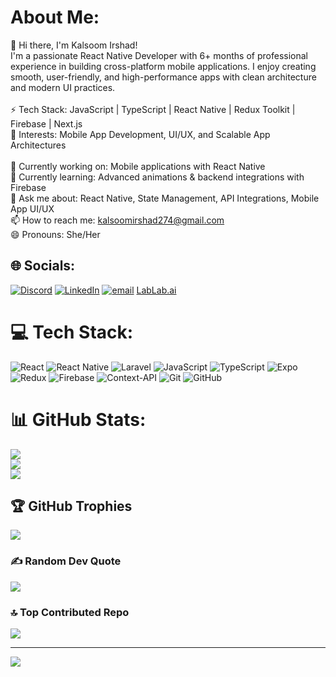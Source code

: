 #  About Me:
👋 Hi there, I'm Kalsoom Irshad!  <br>I'm a passionate React Native Developer with 6+ months of professional experience in building cross-platform mobile applications. I enjoy creating smooth, user-friendly, and high-performance apps with clean architecture and modern UI practices.  <br><br>⚡ Tech Stack: JavaScript | TypeScript | React Native | Redux Toolkit | Firebase | Next.js  <br>🎯 Interests: Mobile App Development, UI/UX, and Scalable App Architectures  <br><br>🔭 Currently working on: Mobile applications with React Native  <br>🌱 Currently learning: Advanced animations & backend integrations with Firebase  <br>💬 Ask me about: React Native, State Management, API Integrations, Mobile App UI/UX  <br>📫 How to reach me: kalsoomirshad274@gmail.com  <br>😄 Pronouns: She/Her  <br>


## 🌐 Socials:
[![Discord](https://img.shields.io/badge/Discord-%237289DA.svg?logo=discord&logoColor=white)](https://discord.gg/kalsoom45) [![LinkedIn](https://img.shields.io/badge/LinkedIn-%230077B5.svg?logo=linkedin&logoColor=white)](https://linkedin.com/in/https://www.linkedin.com/in/kalsoom-irshad-9a32a622a/) [![email](https://img.shields.io/badge/Email-D14836?logo=gmail&logoColor=white)](mailto:kalsoomirshad274@gmail.com) [LabLab.ai](https://lablab.ai/u/@kalsoom_irshad?_gl=1*47oauk*_up*MQ..*_ga*MTQ3MjA1MTc0My4xNzU2ODEyMDg3*_ga_0DKXC1L0Y7*czE3NTY4MTIwODYkbzEkZzAkdDE3NTY4MTIwODYkajYwJGwwJGgyMTIxNjQ0NzQ0)








# 💻 Tech Stack:
![React](https://img.shields.io/badge/react-%2320232a.svg?style=for-the-badge&logo=react&logoColor=%2361DAFB) ![React Native](https://img.shields.io/badge/react_native-%2320232a.svg?style=for-the-badge&logo=react&logoColor=%2361DAFB) ![Laravel](https://img.shields.io/badge/laravel-%23FF2D20.svg?style=for-the-badge&logo=laravel&logoColor=white) ![JavaScript](https://img.shields.io/badge/javascript-%23323330.svg?style=for-the-badge&logo=javascript&logoColor=%23F7DF1E) ![TypeScript](https://img.shields.io/badge/typescript-%23007ACC.svg?style=for-the-badge&logo=typescript&logoColor=white) ![Expo](https://img.shields.io/badge/expo-1C1E24?style=for-the-badge&logo=expo&logoColor=#D04A37) ![Redux](https://img.shields.io/badge/redux-%23593d88.svg?style=for-the-badge&logo=redux&logoColor=white) ![Firebase](https://img.shields.io/badge/firebase-%23039BE5.svg?style=for-the-badge&logo=firebase) ![Context-API](https://img.shields.io/badge/Context--Api-000000?style=for-the-badge&logo=react) ![Git](https://img.shields.io/badge/git-%23F05033.svg?style=for-the-badge&logo=git&logoColor=white) ![GitHub](https://img.shields.io/badge/github-%23121011.svg?style=for-the-badge&logo=github&logoColor=white)
# 📊 GitHub Stats:
![](https://github-readme-stats.vercel.app/api?username=kalsoom987&theme=dark&hide_border=false&include_all_commits=false&count_private=false)<br/>
![](https://nirzak-streak-stats.vercel.app/?user=kalsoom987&theme=dark&hide_border=false)<br/>
![](https://github-readme-stats.vercel.app/api/top-langs/?username=kalsoom987&theme=dark&hide_border=false&include_all_commits=false&count_private=false&layout=compact)

## 🏆 GitHub Trophies
![](https://github-profile-trophy.vercel.app/?username=kalsoom987&theme=radical&no-frame=false&no-bg=true&margin-w=4)

### ✍️ Random Dev Quote
![](https://quotes-github-readme.vercel.app/api?type=horizontal&theme=radical)

### 🔝 Top Contributed Repo
![](https://github-contributor-stats.vercel.app/api?username=kalsoom987&limit=5&theme=dark&combine_all_yearly_contributions=true)

---
[![](https://visitcount.itsvg.in/api?id=kalsoom987&icon=0&color=10)](https://visitcount.itsvg.in)

<!-- Proudly created with GPRM ( https://gprm.itsvg.in ) -->
